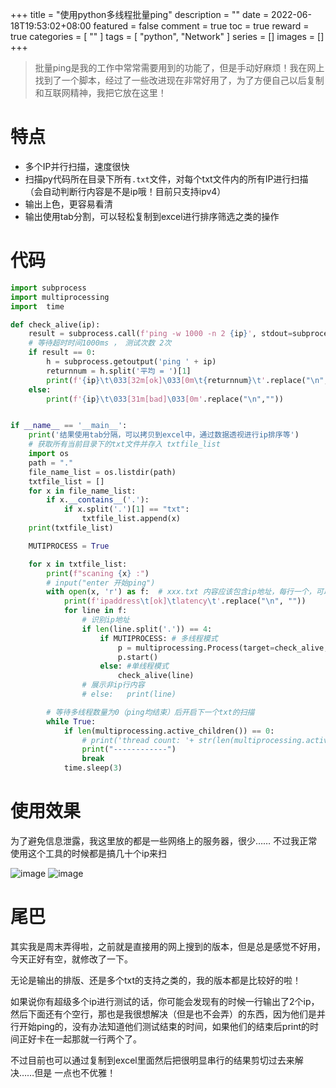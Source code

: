 +++
title = "使用python多线程批量ping"
description = ""
date = 2022-06-18T19:53:02+08:00
featured = false
comment = true
toc = true
reward = true
categories = [
  ""
]
tags = [
  "python",  "Network"
]
series = []
images = []
+++



> 批量ping是我的工作中常常需要用到的功能了，但是手动好麻烦！我在网上找到了一个脚本，经过了一些改进现在非常好用了，为了方便自己以后复制和互联网精神，我把它放在这里！

# 特点
- 多个IP并行扫描，速度很快
- 扫描py代码所在目录下所有`.txt`文件，对每个txt文件内的所有IP进行扫描（会自动判断行内容是不是ip哦！目前只支持ipv4）
- 输出上色，更容易看清
- 输出使用tab分割，可以轻松复制到excel进行排序筛选之类的操作


# 代码

```py
import subprocess
import multiprocessing
import  time

def check_alive(ip):
    result = subprocess.call(f'ping -w 1000 -n 2 {ip}', stdout=subprocess.PIPE, shell=True)
    # 等待超时时间1000ms ， 测试次数 2次
    if result == 0:
        h = subprocess.getoutput('ping ' + ip)
        returnnum = h.split('平均 = ')[1]
        print(f'{ip}\t\033[32m[ok]\033[0m\t{returnnum}\t'.replace("\n","") )
    else:
        print(f'{ip}\t\033[31m[bad]\033[0m'.replace("\n",""))


if __name__ == '__main__':
    print('结果使用tab分隔，可以拷贝到excel中，通过数据透视进行ip排序等')
    # 获取所有当前目录下的txt文件并存入 txtfile_list
    import os
    path = "."
    file_name_list = os.listdir(path)
    txtfile_list = []
    for x in file_name_list:
        if x.__contains__('.'):
            if x.split('.')[1] == "txt":
                txtfile_list.append(x)
    print(txtfile_list)

    MUTIPROCESS = True

    for x in txtfile_list:
        print(f"scaning {x} :")
        # input("enter 开始ping")
        with open(x, 'r') as f:  # xxx.txt 内容应该包含ip地址，每行一个，可以写备注因为下面会
            print(f'ipaddress\t[ok]\tlatency\t'.replace("\n", ""))
            for line in f:
                # 识别ip地址
                if len(line.split('.')) == 4:
                    if MUTIPROCESS: # 多线程模式
                        p = multiprocessing.Process(target=check_alive, args=(line,))
                        p.start()
                    else: #单线程模式
                        check_alive(line)
                # 展示非ip行内容
                # else:   print(line)

        # 等待多线程数量为0（ping均结束）后开启下一个txt的扫描
        while True:
            if len(multiprocessing.active_children()) == 0:
                # print('thread count: '+ str(len(multiprocessing.active_children())) +' ,scan complete\n\n')
                print("------------")
                break
            time.sleep(3)

```

# 使用效果
为了避免信息泄露，我这里放的都是一些网络上的服务器，很少…… 
不过我正常使用这个工具的时候都是搞几十个ip来扫


![image](https://image.baidu.com/search/down?url=https://tvax2.sinaimg.cn/large/006rgJELgy1h3cncasc0qj319g0raano.jpg)
![image](https://image.baidu.com/search/down?url=https://tva2.sinaimg.cn/large/006rgJELgy1h3cnhgy70yj30fq0cjdi1.jpg)

# 尾巴
其实我是周末弄得啦，之前就是直接用的网上搜到的版本，但是总是感觉不好用，今天正好有空，就修改了一下。

无论是输出的排版、还是多个txt的支持之类的，我的版本都是比较好的啦！

如果说你有超级多个ip进行测试的话，你可能会发现有的时候一行输出了2个ip，然后下面还有个空行，那也是我很想解决（但是也不会弄）的东西，因为他们是并行开始ping的，没有办法知道他们测试结束的时间，如果他们的结束后print的时间正好卡在一起那就一行两个了。

不过目前也可以通过复制到excel里面然后把很明显串行的结果剪切过去来解决……但是 一点也不优雅！

